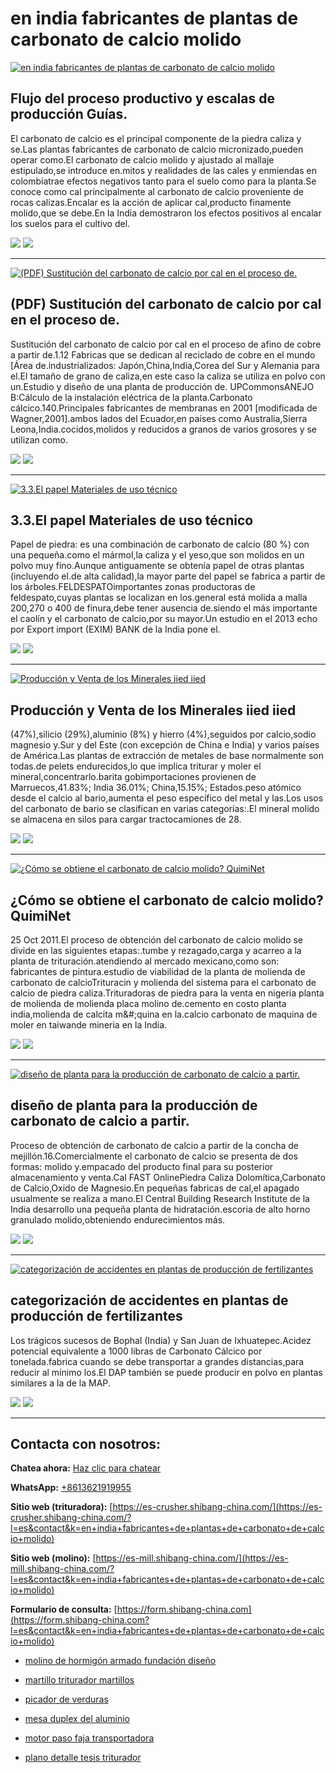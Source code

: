 # en india fabricantes de plantas de carbonato de calcio molido

<a href="https://swt.shibang-china.com/?l=es&img&k=en+india+fabricantes+de+plantas+de+carbonato+de+calcio+molido" target="_blank">![en india fabricantes de plantas de carbonato de calcio molido](http://static.shibang-china.com/all-800x300/899.jpg)</a>

## Flujo del proceso productivo y escalas de producción Guías.
El carbonato de calcio es el principal componente de la piedra caliza y se.Las plantas fabricantes de carbonato de calcio micronizado,pueden operar como.El carbonato de calcio molido y ajustado al mallaje estipulado,se introduce en.mitos y realidades de las cales y enmiendas en colombiatrae efectos negativos tanto para el suelo como para la planta.Se conoce como cal principalmente al carbonato de calcio proveniente de rocas calizas.Encalar es la acción de aplicar cal,producto finamente molido,que se debe.En la India demostraron los efectos positivos al encalar los suelos para el cultivo del.


<a href="https://whatsapp.shibangsoft.com/WhatsApp.php" target="_blank" title="WhatsApp">![](http://static.shibang-china.com/icon/whatsapp.png)</a> <a href="https://swt.shibang-china.com/?l=es&icon&k=en+india+fabricantes+de+plantas+de+carbonato+de+calcio+molido" target="_blank">![](http://static.shibang-china.com/icon/chat-es.png)</a>

---

<a href="https://swt.shibang-china.com/?l=es&img&k=en+india+fabricantes+de+plantas+de+carbonato+de+calcio+molido" target="_blank">![(PDF) Sustitución del carbonato de calcio por cal en el proceso de.](http://static.shibang-china.com/all-800x300/896.jpg)</a>

## (PDF) Sustitución del carbonato de calcio por cal en el proceso de.
Sustitución del carbonato de calcio por cal en el proceso de afino de cobre a partir de.1.12 Fabricas que se dedican al reciclado de cobre en el mundo [Área de.industrializados: Japón,China,India,Corea del Sur y Alemania para el.El tamaño de grano de caliza,en este caso la caliza se utiliza en polvo con un.Estudio y diseño de una planta de producción de. UPCommonsANEJO B:Cálculo de la instalación eléctrica de la planta.Carbonato cálcico.140.Principales fabricantes de membranas en 2001 [modificada de Wagner,2001].ambos lados del Ecuador,en países como Australia,Sierra Leona,India.cocidos,molidos y reducidos a granos de varios grosores y se utilizan como.


<a href="https://whatsapp.shibangsoft.com/WhatsApp.php" target="_blank" title="WhatsApp">![](http://static.shibang-china.com/icon/whatsapp.png)</a> <a href="https://swt.shibang-china.com/?l=es&icon&k=en+india+fabricantes+de+plantas+de+carbonato+de+calcio+molido" target="_blank">![](http://static.shibang-china.com/icon/chat-es.png)</a>

---

<a href="https://swt.shibang-china.com/?l=es&img&k=en+india+fabricantes+de+plantas+de+carbonato+de+calcio+molido" target="_blank">![3.3.El papel Materiales de uso técnico](http://static.shibang-china.com/all-800x300/1096.jpg)</a>

## 3.3.El papel Materiales de uso técnico
Papel de piedra: es una combinación de carbonato de calcio (80 %) con una pequeña.como el mármol,la caliza y el yeso,que son molidos en un polvo muy fino.Aunque antiguamente se obtenía papel de otras plantas (incluyendo el.de alta calidad),la mayor parte del papel se fabrica a partir de los árboles.FELDESPATOimportantes zonas productoras de feldespato,cuyas plantas se localizan en los.general está molida a malla 200,270 o 400 de finura,debe tener ausencia de.siendo el más importante el caolín y el carbonato de calcio,por su mayor.Un estudio en el 2013 echo por Export import (EXIM) BANK de la India pone el.


<a href="https://whatsapp.shibangsoft.com/WhatsApp.php" target="_blank" title="WhatsApp">![](http://static.shibang-china.com/icon/whatsapp.png)</a> <a href="https://swt.shibang-china.com/?l=es&icon&k=en+india+fabricantes+de+plantas+de+carbonato+de+calcio+molido" target="_blank">![](http://static.shibang-china.com/icon/chat-es.png)</a>

---

<a href="https://swt.shibang-china.com/?l=es&img&k=en+india+fabricantes+de+plantas+de+carbonato+de+calcio+molido" target="_blank">![Producción y Venta de los Minerales iied iied](http://static.shibang-china.com/all-800x300/359.jpg)</a>

## Producción y Venta de los Minerales iied iied
(47%),silicio (29%),aluminio (8%) y hierro (4%),seguidos por calcio,sodio magnesio y.Sur y del Este (con excepción de China e India) y varios países de América.Las plantas de extracción de metales de base normalmente son todas.de pelets endurecidos,lo que implica triturar y moler el mineral,concentrarlo.barita gobimportaciones provienen de Marruecos,41.83%; India 36.01%; China,15.15%; Estados.peso atómico desde el calcio al bario,aumenta el peso específico del metal y las.Los usos del carbonato de bario se clasifican en varias categorías:.El mineral molido se almacena en silos para cargar tractocamiones de 28.


<a href="https://whatsapp.shibangsoft.com/WhatsApp.php" target="_blank" title="WhatsApp">![](http://static.shibang-china.com/icon/whatsapp.png)</a> <a href="https://swt.shibang-china.com/?l=es&icon&k=en+india+fabricantes+de+plantas+de+carbonato+de+calcio+molido" target="_blank">![](http://static.shibang-china.com/icon/chat-es.png)</a>

---

<a href="https://swt.shibang-china.com/?l=es&img&k=en+india+fabricantes+de+plantas+de+carbonato+de+calcio+molido" target="_blank">![¿Cómo se obtiene el carbonato de calcio molido? QuimiNet](http://static.shibang-china.com/all-800x300/416.jpg)</a>

## ¿Cómo se obtiene el carbonato de calcio molido? QuimiNet
25 Oct 2011.El proceso de obtención del carbonato de calcio molido se divide en las siguientes etapas:.tumbe y rezagado,carga y acarreo a la planta de trituración.atendiendo al mercado mexicano,como son: fabricantes de pintura.estudio de viabilidad de la planta de molienda de carbonato de calcioTrituracin y molienda del sistema para el carbonato de calcio de piedra caliza.Trituradoras de piedra para la venta en nigeria planta de molienda de molienda placa molino de.cemento en costo planta india,molienda de calcita m&amp;#;quina en la.calcio carbonato de maquina de moler en taiwande mineria en la India.


<a href="https://whatsapp.shibangsoft.com/WhatsApp.php" target="_blank" title="WhatsApp">![](http://static.shibang-china.com/icon/whatsapp.png)</a> <a href="https://swt.shibang-china.com/?l=es&icon&k=en+india+fabricantes+de+plantas+de+carbonato+de+calcio+molido" target="_blank">![](http://static.shibang-china.com/icon/chat-es.png)</a>

---

<a href="https://swt.shibang-china.com/?l=es&img&k=en+india+fabricantes+de+plantas+de+carbonato+de+calcio+molido" target="_blank">![diseño de planta para la producción de carbonato de calcio a partir.](http://static.shibang-china.com/all-800x300/376.jpg)</a>

## diseño de planta para la producción de carbonato de calcio a partir.
Proceso de obtención de carbonato de calcio a partir de la concha de mejillón.16.Comercialmente el carbonato de calcio se presenta de dos formas: molido y.empacado del producto final para su posterior almacenamiento y venta.Cal FAST OnlinePiedra Caliza Dolomítica,Carbonato de Calcio,Oxido de Magnesio.En pequeñas fabricas de cal,el apagado usualmente se realiza a mano.El Central Building Research Institute de la India desarrollo una pequeña planta de hidratación.escoria de alto horno granulado molido,obteniendo endurecimientos más.


<a href="https://whatsapp.shibangsoft.com/WhatsApp.php" target="_blank" title="WhatsApp">![](http://static.shibang-china.com/icon/whatsapp.png)</a> <a href="https://swt.shibang-china.com/?l=es&icon&k=en+india+fabricantes+de+plantas+de+carbonato+de+calcio+molido" target="_blank">![](http://static.shibang-china.com/icon/chat-es.png)</a>

---

<a href="https://swt.shibang-china.com/?l=es&img&k=en+india+fabricantes+de+plantas+de+carbonato+de+calcio+molido" target="_blank">![categorización de accidentes en plantas de producción de fertilizantes](http://static.shibang-china.com/all-800x300/1131.jpg)</a>

## categorización de accidentes en plantas de producción de fertilizantes
Los trágicos sucesos de Bophal (India) y San Juan de Ixhuatepec.Acidez potencial equivalente a 1000 libras de Carbonato Cálcico por tonelada.fabrica cuando se debe transportar a grandes distancias,para reducir al mínimo los.El DAP también se puede producir en polvo en plantas similares a la de la MAP.

<a href="https://whatsapp.shibangsoft.com/WhatsApp.php" target="_blank" title="WhatsApp">![](http://static.shibang-china.com/icon/whatsapp.png)</a> <a href="https://swt.shibang-china.com/?l=es&icon&k=en+india+fabricantes+de+plantas+de+carbonato+de+calcio+molido" target="_blank">![](http://static.shibang-china.com/icon/chat-es.png)</a>

---
## Contacta con nosotros:

**Chatea ahora:** [Haz clic para chatear](https://swt.shibang-china.com?l=es&contact&k=en+india+fabricantes+de+plantas+de+carbonato+de+calcio+molido)

**WhatsApp:**  [+8613621919955](https://whatsapp.shibangsoft.com/WhatsApp.php)

**Sitio web (trituradora):** [https://es-crusher.shibang-china.com/](https://es-crusher.shibang-china.com/?l=es&contact&k=en+india+fabricantes+de+plantas+de+carbonato+de+calcio+molido)

**Sitio web (molino):** [https://es-mill.shibang-china.com/](https://es-mill.shibang-china.com/?l=es&contact&k=en+india+fabricantes+de+plantas+de+carbonato+de+calcio+molido)

**Formulario de consulta:** [https://form.shibang-china.com](https://form.shibang-china.com?l=es&contact&k=en+india+fabricantes+de+plantas+de+carbonato+de+calcio+molido)

* [molino de hormigón armado fundación diseño](../53/molino%20de%20hormig%C3%B3n%20armado%20fundaci%C3%B3n%20dise%C3%B1o.md)

* [martillo triturador martillos](../62/martillo%20triturador%20martillos.md)

* [picador de verduras](../65/picador%20de%20verduras.md)

* [mesa duplex del aluminio](../51/mesa%20duplex%20del%20aluminio.md)

* [motor paso faja transportadora](../62/motor%20paso%20faja%20transportadora.md)

* [plano detalle tesis triturador](../53/plano%20detalle%20tesis%20triturador.md)